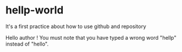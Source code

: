 # hellp-world
It's a first practice about how to use github and repository

Hello author !
You must note that you have typed a wrong word "hellp" instead of "hello".
